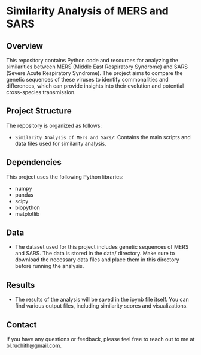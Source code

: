 
# Similarity Analysis of MERS and SARS

## Overview

This repository contains Python code and resources for analyzing the similarities between MERS (Middle East Respiratory Syndrome) and SARS (Severe Acute Respiratory Syndrome). The project aims to compare the genetic sequences of these viruses to identify commonalities and differences, which can provide insights into their evolution and potential cross-species transmission.

## Project Structure

The repository is organized as follows:

- `Similarity Analysis of Mers and Sars/`: Contains the main scripts and data files used for similarity analysis.

## Dependencies
This project uses the following Python libraries:

- numpy
- pandas
- scipy
- biopython
- matplotlib


## Data
- The dataset used for this project includes genetic sequences of MERS and SARS. The data is stored in the data/ directory. Make sure to download the necessary data files and place them in this directory before running the analysis.

## Results
- The results of the analysis will be saved in the ipynb file itself. You can find various output files, including similarity scores and visualizations.


## Contact
If you have any questions or feedback, please feel free to reach out to me at bl.ruchith@gmail.com.
